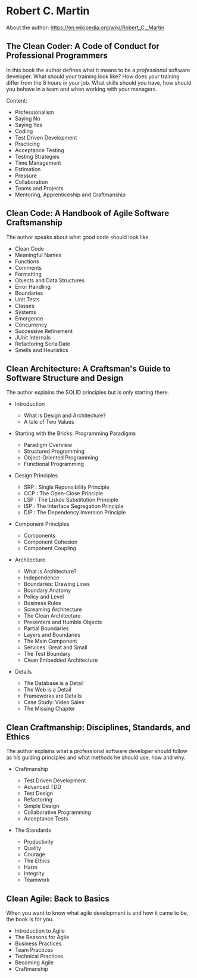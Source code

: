 # Robert C. Martin

About the author: https://en.wikipedia.org/wiki/Robert_C._Martin

## The Clean Coder: A Code of Conduct for Professional Programmers

In this book the author defines what it means to be a *professional* software developer. What should your training look like? How does your training differ from the 8 hours in your job. What skills should you have, how should you behave in a team and when working with your managers. 

Content:

- Professionalism
- Saying No
- Saying Yes
- Coding
- Test Driven Development
- Practicing
- Acceptance Testing
- Testing Strategies
- Time Management
- Estimation
- Pressure
- Collaboration
- Teams and Projects
- Mentoring, Apprenticeship and Craftmanship

## Clean Code: A Handbook of Agile Software Craftsmanship

The author speaks about what good code should look like.

- Clean Code
- Meaningful Names
- Functions
- Comments
- Formatting
- Objects and Data Structures
- Error Handling
- Boundaries
- Unit Tests
- Classes
- Systems
- Emergence
- Concurrency
- Successive Refinement
- JUnit Internals
- Refactoring SerialDate
- Smells and Heuristics

## Clean Architecture: A Craftsman's Guide to Software Structure and Design

The author explains the SOLID principles but is only starting there. 

- Introduction
  - What is Design and Architecture?
  - A tale of Two Values

- Starting with the Bricks: Programming Paradigms
  - Paradigm Overview
  - Structured Programming
  - Object-Oriented Programming
  - Functional Programming

- Design Principles
  - SRP : Single Reponsibility Principle
  - OCP : The Open-Close Principle
  - LSP : The Liskov Substitution Principle
  - ISP : The Interface Segregation Principle
  - DIP : The Dependency Inversion Principle

- Component Principles
  - Components
  - Component Cohesion
  - Component Coupling

- Architecture
  - What is Architecture?
  - Independence
  - Boundaries: Drawing Lines
  - Boundary Anatomy
  - Policy and Level
  - Business Rules
  - Screaming Architecture
  - The Clean Architecture
  - Presenters and Humble Objects
  - Partial Boundaries
  - Layers and Boundaries
  - The Main Component
  - Services: Great and Small
  - The Test Boundary
  - Clean Embedded Architecture

- Details
  - The Database is a Detail
  - The Web is a Detail
  - Frameworks are Details
  - Case Study: Video Sales
  - The Missing Chapter

## Clean Craftmanship: Disciplines, Standards, and Ethics

The author explains what a professional software developer should follow as his guiding principles and what methods he should use, how and why.

- Craftmanship
  - Test Driven Development
  - Advanced TDD
  - Test Design
  - Refactoring
  - Simple Design
  - Collaborative Programming
  - Acceptance Tests

- The Standards
  - Productivity
  - Quality
  - Courage
  - The Ethics
  - Harm
  - Integrity
  - Teamwork

## Clean Agile: Back to Basics

When you want to know what agile development is and how it came to be, the book is for you.

- Introduction to Agile
- The Reasons for Agile
- Business Practices
- Team Practices
- Technical Practices
- Becoming Agile
- Craftmanship
